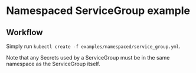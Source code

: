 # Namespaced ServiceGroup example

## Workflow

Simply run `kubectl create -f examples/namespaced/service_group.yml`.

Note that any Secrets used by a ServiceGroup must be in the same namespace as
the ServiceGroup itself.
